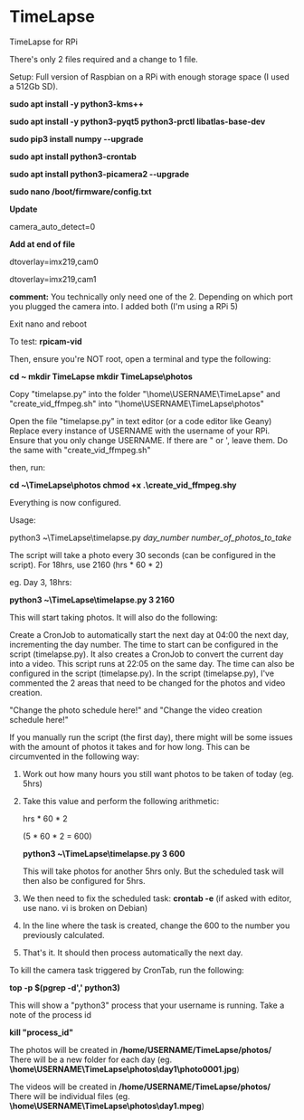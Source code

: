 # TimeLapse
TimeLapse for RPi


There's only 2 files required and a change to 1 file.

Setup:
Full version of Raspbian on a RPi with enough storage space (I used a 512Gb SD).

**sudo apt install -y python3-kms++**

**sudo apt install -y python3-pyqt5 python3-prctl libatlas-base-dev**

**sudo pip3 install numpy --upgrade**

**sudo apt install python3-crontab**

**sudo apt install python3-picamera2 --upgrade**

**sudo nano /boot/firmware/config.txt**

**Update**

camera_auto_detect=0

**Add at end of file**

dtoverlay=imx219,cam0

dtoverlay=imx219,cam1

**comment:** You technically only need one of the 2. Depending on which port you plugged the camera into. I added both (I'm using a RPi 5)





Exit nano and reboot



To test: 
**rpicam-vid**

Then, ensure you're NOT root, open a terminal and type the following:

**cd ~
mkdir TimeLapse
mkdir TimeLapse\photos**

Copy "timelapse.py" into the folder "\home\USERNAME\TimeLapse" and "create_vid_ffmpeg.sh" into "\home\USERNAME\TimeLapse\photos"

Open the file "timelapse.py" in text editor (or a code editor like Geany)
Replace every instance of USERNAME with the username of your RPi. Ensure that you only change USERNAME. If there are " or ', leave them.
Do the same with "create_vid_ffmpeg.sh"

then, run:

**cd ~\TimeLapse\photos
chmod +x .\create_vid_ffmpeg.shy**

Everything is now configured.

Usage:

python3 ~\TimeLapse\timelapse.py _day_number_ _number_of_photos_to_take_

The script will take a photo every 30 seconds (can be configured in the script). For 18hrs, use 2160 (hrs * 60 * 2)

eg. Day 3, 18hrs:

**python3 ~\TimeLapse\timelapse.py 3 2160**

This will start taking photos. It will also do the following:

Create a CronJob to automatically start the next day at 04:00 the next day, incrementing the day number. The time to start can be configured in the script (timelapse.py).
It also creates a CronJob to convert the current day into a video. This script runs at 22:05 on the same day. The time can also be configured in the script (timelapse.py).
In the script (timelapse.py), I've commented the 2 areas that need to be changed for the photos and video creation.

"Change the photo schedule here!" and "Change the video creation schedule here!"

If you manually run the script (the first day), there might will be some issues with the amount of photos it takes and for how long. This can be circumvented in the following way:

1. Work out how many hours you still want photos to be taken of today (eg. 5hrs)
2. Take this value and perform the following arithmetic:

   hrs * 60 * 2

   (5 * 60 * 2 = 600)

   **python3 ~\TimeLapse\timelapse.py 3 600**

   This will take photos for another 5hrs only. But the scheduled task will then also be configured for 5hrs.
3. We then need to fix the scheduled task:
   **crontab -e** (if asked with editor, use nano. vi is broken on Debian)
4. In the line where the task is created, change the 600 to the number you previously calculated.
5. That's it. It should then process automatically the next day.


To kill the camera task triggered by CronTab, run the following:

**top -p $(pgrep -d',' python3)**

This will show a "python3" process that your username is running. Take a note of the process id

**kill "process_id"**


The photos will be created in **/home/USERNAME/TimeLapse/photos/** There will be a new folder for each day (eg. **\home\USERNAME\TimeLapse\photos\day1\photo0001.jpg**)

The videos will be created in **/home/USERNAME/TimeLapse/photos/** There will be individual files (eg. **\home\USERNAME\TimeLapse\photos\day1.mpeg**)
